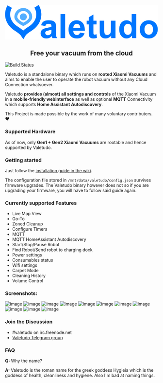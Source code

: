 <div align="center">
    <img src="https://github.com/Hypfer/Valetudo/blob/master/assets/logo/valetudo_logo_with_name.svg" width="800" alt="valetudo">
    <p align="center"><h2>Free your vacuum from the cloud</h2></p>
</div>

[![Build Status](https://travis-ci.com/Hypfer/Valetudo.svg?branch=master)](https://travis-ci.com/Hypfer/Valetudo)

Valetudo is a standalone binary which runs on **rooted Xiaomi Vacuums** and aims to enable the user to operate the robot vacuum without any Cloud Connection whatsoever.

Valetudo **provides (almost) all settings and controls** of the Xiaomi Vacuum in a **mobile-friendly webinterface** as well as optional **MQTT** Connectivity which supports **Home Assistant Autodiscovery**.

This Project is made possible by the work of many voluntary contributers. ❤

### Supported Hardware
As of now, only **Gen1 + Gen2 Xiaomi Vacuums** are rootable and hence supported by Valetudo.

### Getting started
Just follow the [installation guide in the wiki](https://github.com/Hypfer/Valetudo/wiki/Installation-Instructions).

The configuration file stored in `/mnt/data/valetudo/config.json` survives firmware upgrades.
The Valetudo binary however does not so if you are upgrading your firmware, you will have to follow said guide again.

### Currently supported Features
* Live Map View
* Go-To
* Zoned Cleanup
* Configure Timers
* MQTT
* MQTT HomeAssistant Autodiscovery
* Start/Stop/Pause Robot
* Find Robot/Send robot to charging dock
* Power settings
* Consumables status
* Wifi settings
* Carpet Mode
* Cleaning History
* Volume Control

### Screenshots:
![image](https://user-images.githubusercontent.com/974410/55658091-bc0f3880-57fc-11e9-8840-3e88186d5f56.png)
![image](https://user-images.githubusercontent.com/974410/55658093-be719280-57fc-11e9-97f2-e2a51120bace.png)
![image](https://user-images.githubusercontent.com/974410/55658098-c16c8300-57fc-11e9-9a72-9d702be19482.png)
![image](https://user-images.githubusercontent.com/974410/55658101-c4677380-57fc-11e9-93dd-0551be98b047.png)
![image](https://user-images.githubusercontent.com/974410/55658077-abf75900-57fc-11e9-91c6-9f35f596f773.png)
![image](https://user-images.githubusercontent.com/974410/55658114-cd584500-57fc-11e9-9e01-1ff3c1bcde80.png)
![image](https://user-images.githubusercontent.com/974410/55658120-d47f5300-57fc-11e9-913c-10bc5f8288c4.png)
![image](https://user-images.githubusercontent.com/974410/55658162-fa0c5c80-57fc-11e9-93a0-e67e977c3151.png)
![image](https://user-images.githubusercontent.com/974410/55658169-009ad400-57fd-11e9-9955-856c75054da0.png)
![image](https://user-images.githubusercontent.com/974410/55658203-1a3c1b80-57fd-11e9-8fb2-25cfc1fad4a9.png)
![image](https://user-images.githubusercontent.com/974410/55658219-29bb6480-57fd-11e9-8a66-0d00739c9359.png)

### Join the Discussion
* #valetudo on irc.freenode.net
* [Valetudo Telegram group](https://t.me/joinchat/AR1z8xOGJQwkApTulyBx1w)

### FAQ
**Q:** Why the name?

**A:** Valetudo is the roman name for the greek goddess Hygieia which is the goddess of health, cleanliness and hygiene. Also I'm bad at naming things.
